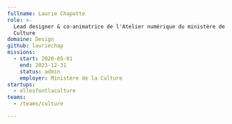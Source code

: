 ```yaml
---
fullname: Laurie Chapotte
role: >-
  Lead designer & co-animatrice de l'Atelier numérique du ministère de la
  Culture
domaine: Design
github: lauriechap
missions:
  - start: 2020-05-01
    end: 2023-12-31
    status: admin
    employer: Ministère de la Culture
startups:
  - ellesfontlaculture
teams:
  - /teams/culture

---
```




